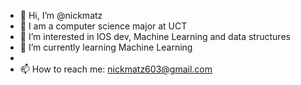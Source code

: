 - 👋 Hi, I’m @nickmatz
- 🌱 I am a computer science major at UCT
- 👀 I’m interested in IOS dev, Machine Learning and data structures
- 🌱 I’m currently learning Machine Learning
- 
- 📫 How to reach me: nickmatz603@gmail.com

<!---
nickmatz/nickmatz is a ✨ special ✨ repository because its `README.md` (this file) appears on your GitHub profile.
You can click the Preview link to take a look at your changes.
--->
